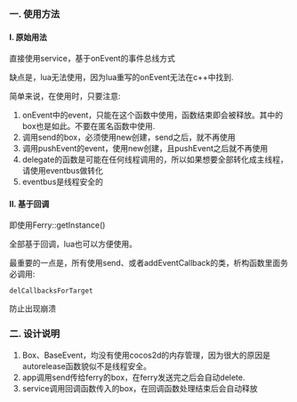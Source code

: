 ### 一. 使用方法

#### I. 原始用法
直接使用service，基于onEvent的事件总线方式

缺点是，lua无法使用，因为lua重写的onEvent无法在c++中找到.

简单来说，在使用时，只要注意:

1. onEvent中的event，只能在这个函数中使用，函数结束即会被释放。其中的box也是如此。不要在匿名函数中使用.
2. 调用send的box，必须使用new创建，send之后，就不再使用
3. 调用pushEvent的event，使用new创建，且pushEvent之后就不再使用
4. delegate的函数是可能在任何线程调用的，所以如果想要全部转化成主线程，请使用eventbus做转化
5. eventbus是线程安全的

#### II. 基于回调

即使用Ferry::getInstance()

全部基于回调，lua也可以方便使用。

最重要的一点是，所有使用send、或者addEventCallback的类，析构函数里面务必调用:

    delCallbacksForTarget

防止出现崩溃

### 二. 设计说明

1. Box、BaseEvent，均没有使用cocos2d的内存管理，因为很大的原因是autorelease函数貌似不是线程安全。
2. app调用send传给ferry的box，在ferry发送完之后会自动delete.
3. service调用回调函数传入的box，在回调函数处理结束后会自动释放
